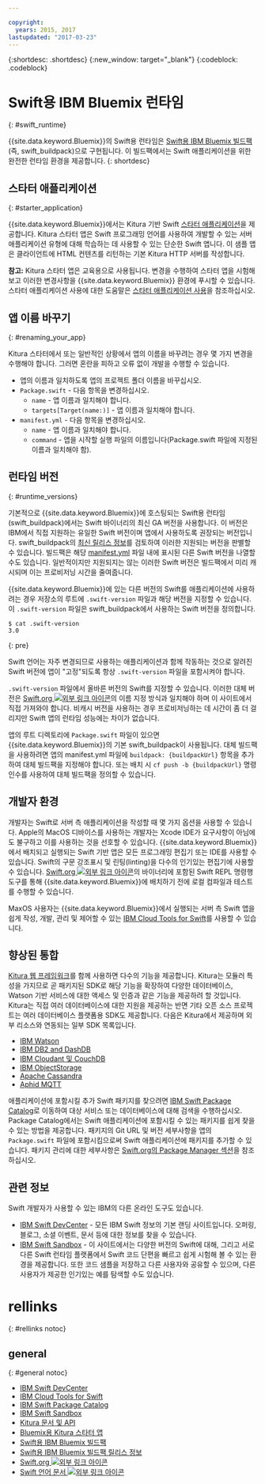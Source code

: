 ```yaml
---

copyright:
  years: 2015, 2017
lastupdated: "2017-03-23"
---
```


{:shortdesc: .shortdesc}
{:new_window: target="_blank"}
{:codeblock: .codeblock}

# Swift용 IBM Bluemix 런타임
{: #swift_runtime}

{{site.data.keyword.Bluemix}}의 Swift용 런타임은 [Swift용 IBM Bluemix 빌드팩](https://github.com/IBM-Swift/swift-buildpack)(즉, swift_buildpack)으로 구현됩니다.
이 빌드팩에서는 Swift 애플리케이션을 위한 완전한 런타임 환경을 제공합니다.
{: shortdesc}

## 스타터 애플리케이션
{: #starter_application}

{{site.data.keyword.Bluemix}}에서는 Kitura 기반 Swift [스타터 애플리케이션](https://github.com/IBM-Bluemix/Kitura-Starter)을 제공합니다. Kitura 스타터 앱은 Swift 프로그래밍 언어를 사용하여 개발할 수 있는 서버 애플리케이션 유형에 대해 학습하는 데 사용할 수 있는 단순한 Swift 앱니다. 이 샘플 앱은 클라이언트에 HTML 컨텐츠를 리턴하는 기본 Kitura HTTP 서버를 작성합니다. 

**참고:** Kitura 스타터 앱은 교육용으로 사용됩니다. 변경을 수행하여 스타터 앱을 시험해 보고 이러한 변경사항을 {{site.data.keyword.Bluemix}} 환경에 푸시할 수 있습니다. 스타터 애플리케이션 사용에 대한 도움말은 [스타터 애플리케이션 사용](../../cfapps/starter_app_usage.html)을 참조하십시오. 

## 앱 이름 바꾸기
{: #renaming_your_app}

Kitura 스타터에서 또는 일반적인 상황에서 앱의 이름을 바꾸려는 경우 몇 가지 변경을 수행해야 합니다. 그러면 혼란을 피하고 오류 없이 개발을 수행할 수 있습니다. 

- 앱의 이름과 일치하도록 앱의 프로젝트 폴더 이름을 바꾸십시오.
- `Package.swift` - 다음 항목을 변경하십시오.
    - `name` - 앱 이름과 일치해야 합니다.
    - `targets[Target(name:)]` - 앱 이름과 일치해야 합니다.
- `manifest.yml` - 다음 항목을 변경하십시오.
    - `name` - 앱 이름과 일치해야 합니다.
    - `command` - 앱을 시작할 실행 파일의 이름입니다(Package.swift 파일에 지정된 이름과 일치해야 함).

## 런타임 버전
{: #runtime_versions}

기본적으로 {{site.data.keyword.Bluemix}}에 호스팅되는 Swift용 런타임(swift_buildpack)에서는 Swift 바이너리의 최신 GA 버전을 사용합니다. 이 버전은 IBM에서 직접 지원하는 유일한 Swift 버전이며 앱에서 사용하도록 권장되는 버전입니다. swift_buildpack의 [최신 릴리스 정보](https://github.com/IBM-Swift/swift-buildpack/releases)를 검토하여 이러한 지원되는 버전을 판별할 수 있습니다. 빌드팩은 해당 [manifest.yml](https://github.com/IBM-Swift/swift-buildpack/blob/master/manifest.yml) 파일 내에 표시된 다른 Swift 버전을 나열할 수도 있습니다. 일반적이지만 지원되지는 않는 이러한 Swift 버전은 빌드팩에서 미리 캐시되며 이는 프로비저닝 시간을 줄여줍니다.

{{site.data.keyword.Bluemix}}에 있는 다른 버전의 Swift를 애플리케이션에 사용하려는 경우 저장소의 루트에 `.swift-version` 파일과 해당 버전을 지정할 수 있습니다. 이 `.swift-version` 파일은 swift_buildpack에서 사용하는 Swift 버전을 정의합니다. 

```
$ cat .swift-version
3.0
```
{: pre}

Swift 언어는 자주 변경되므로 사용하는 애플리케이션과 함께 작동하는 것으로 알려진 Swift 버전에 앱이 "고정"되도록 항상 `.swift-version` 파일을 포함시켜야 합니다. 

`.swift-version` 파일에서 올바른 버전의 Swift를 지정할 수 있습니다. 이러한 대체 버전은 [Swift.org ![외부 링크 아이콘](../../icons/launch-glyph.svg "외부 링크 아이콘")](https://swift.org/download/)의 이름 지정 방식과 일치해야 하며 이 사이트에서 직접 가져와야 합니다. 비캐시 버전을 사용하는 경우 프로비저닝하는 데 시간이 좀 더 걸리지만 Swift 앱의 런타임 성능에는 차이가 없습니다. 

앱의 루트 디렉토리에 `Package.swift` 파일이 있으면 {{site.data.keyword.Bluemix}}의 기본 swift_buildpack이 사용됩니다. 대체 빌드팩을 사용하려면 앱의 manifest.yml 파일에 `buildpack: {buildpackUrl}` 항목을 추가하여 대체 빌드팩을 지정해야 합니다. 또는 배치 시 `cf push -b {buildpackUrl}` 명령 인수를 사용하여 대체 빌드팩을 정의할 수 있습니다. 


## 개발자 환경

개발자는 Swift로 서버 측 애플리케이션을 작성할 때 몇 가지 옵션을 사용할 수 있습니다. Apple의 MacOS 디바이스를 사용하는 개발자는 Xcode IDE가 요구사항이 아님에도 불구하고 이를 사용하는 것을 선호할 수 있습니다. {{site.data.keyword.Bluemix}}에서 배치되고 실행되는 Swift 기반 앱은 모든 프로그래밍 편집기 또는 IDE를 사용할 수 있습니다. Swift의 구문 강조표시 및 린팅(linting)을 다수의 인기있는 편집기에 사용할 수 있습니다. [Swift.org ![외부 링크 아이콘](../../icons/launch-glyph.svg "외부 링크 아이콘")](https://swift.org/)의 바이너리에 포함된 Swift REPL 명령행 도구를 통해 {{site.data.keyword.Bluemix}}에 배치하기 전에 로컬 컴파일과 테스트를 수행할 수 있습니다.

MaxOS 사용자는 {{site.data.keyword.Bluemix}}에서 실행되는 서버 측 Swift 앱을 쉽게 작성, 개발, 관리 및 제어할 수 있는 [IBM Cloud Tools for Swift](http://cloudtools.bluemix.net/)를 사용할 수 있습니다.   


## 향상된 통합

[Kitura 웹 프레임워크](http://ibm-swift.github.io/Kitura/)를 함께 사용하면 다수의 기능을 제공합니다. Kitura는 모듈러 특성을 가지므로 곧 패키지된 SDK로 해당 기능을 확장하여 다양한 데이터베이스, Watson 기반 서비스에 대한 액세스 및 인증과 같은 기능을 제공하려 할 것입니다. Kitura는 직접 여러 데이터베이스에 대한 지원을 제공하는 반면 기타 오픈 소스 프로젝트는 여러 데이터베이스 플랫폼용 SDK도 제공합니다. 다음은 Kitura에서 제공하며 외부 리소스와 연동되는 일부 SDK 목록입니다.

- [IBM Watson](https://swiftpkgs.ng.bluemix.net/package/IBM-Swift/swift-watson-sdk)
- [IBM DB2 and DashDB](https://swiftpkgs.ng.bluemix.net/package/IBM-DTeam/swift-for-db2)
- [IBM Cloudant 및 CouchDB](https://swiftpkgs.ng.bluemix.net/package/cloudant/swift-cloudant)
- [IBM ObjectStorage](https://swiftpkgs.ng.bluemix.net/package/ibm-bluemix-mobile-services/bluemix-objectstorage-serversdk-swift)
- [Apache Cassandra](https://swiftpkgs.ng.bluemix.net/package/IBM-Swift/Kassandra)
- [Aphid MQTT](https://swiftpkgs.ng.bluemix.net/package/IBM-Swift/Aphid)

애플리케이션에 포함시킬 추가 Swift 패키지를 찾으려면 [IBM Swift Package Catalog](https://swiftpkgs.ng.bluemix.net/)로 이동하여 대상 서비스 또는 데이터베이스에 대해 검색을 수행하십시오. Package Catalog에서는 Swift 애플리케이션에 포함시킬 수 있는 패키지를 쉽게 찾을 수 있는 방법을 제공합니다. 패키지의 Git URL 및 버전 세부사항을 앱의 `Package.swift` 파일에 포함시킴으로써 Swift 애플리케이션에 패키지를 추가할 수 있습니다. 패키지 관리에 대한 세부사항은 [Swift.org의 Package Manager 섹션](https://swift.org/package-manager/)을 참조하십시오. 


## 관련 정보

Swift 개발자가 사용할 수 있는 IBM의 다른 온라인 도구도 있습니다. 
- [IBM Swift DevCenter](https://developer.ibm.com/swift/) - 모든 IBM Swift 정보의 기본 랜딩 사이트입니다. 오퍼링, 블로그, 소셜 이벤트, 문서 등에 대한 정보를 찾을 수 있습니다. 
- [IBM Swift Sandbox](https://swiftlang.ng.bluemix.net/) - 이 사이트에서는 다양한 버전의 Swift에 대해, 그리고 서로 다른 Swift 런타임 플랫폼에서 Swift 코드 단편을 빠르고 쉽게 시험해 볼 수 있는 환경을 제공합니다. 또한 코드 샘플을 저장하고 다른 사용자와 공유할 수 있으며, 다른 사용자가 제공한 인기있는 예를 탐색할 수도 있습니다. 


# rellinks
{: #rellinks notoc}
## general
{: #general notoc}
* [IBM Swift DevCenter](https://developer.ibm.com/swift/)
* [IBM Cloud Tools for Swift](http://cloudtools.bluemix.net/)
* [IBM Swift Package Catalog](https://swiftpkgs.ng.bluemix.net/)
* [IBM Swift Sandbox](https://swiftlang.ng.bluemix.net/)
* [Kitura 문서 및 API](http://ibm-swift.github.io/Kitura/)
* [Bluemix용 Kitura 스타터 앱](https://github.com/IBM-Bluemix/Kitura-Starter)
* [Swift용 IBM Bluemix 빌드팩](https://github.com/IBM-Swift/swift-buildpack)
* [Swift용 IBM Bluemix 빌드팩 릴리스 정보](https://github.com/IBM-Swift/swift-buildpack/releases)
* [Swift.org ![외부 링크 아이콘](../../icons/launch-glyph.svg "외부 링크 아이콘")](https://swift.org/)
* [Swift 언어 문서 ![외부 링크 아이콘](../../icons/launch-glyph.svg "외부 링크 아이콘")](https://swift.org/documentation)
